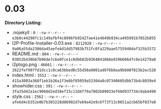 0.03
====

**Directory Listing:**

 - .nojekyll : `0` : `-rw-r--r--` - `e3b0c44298fc1c149afbf4c8996fb92427ae41e4649b934ca495991b7852b855`
 - I2P-Profile-Installer-0.03.exe : `8212928` : `-rw-r--r--` - `9a06a55da2386da45aefe4d1dd57983b751fc0fa229aae5755940daf325b3572`
 - README.md : `804` : `-rw-r--r--` - `03052b430b67b96de7c6e0fce1c0db682b9364041868e839b60647c0e14279a8`
 - i2plogo.png : `46661` : `-rw-r--r--` - `2622fef997fd1dcc1c0ca63bbed0c55d50a9001ad976b8aa9bb08f023b2ec528`
 - index.html : `3552` : `-rw-r--r--` - `415a3003a368f1eb1b26a1f3e6bf85059a53304a8c07340605dbb73b4c8039e4`
 - showhider.css : `391` : `-rw-r--r--` - `3fa35d42a1ec9060d2ed38ef15c13d4f79a7002b09033ef60d937734c9ab4490`
 - style.css : `2562` : `-rw-r--r--` - `afe6d4cb352e0b7b303228d06902d7eb9a42e9c6f73f13c0651a2cb65bf037e0`
